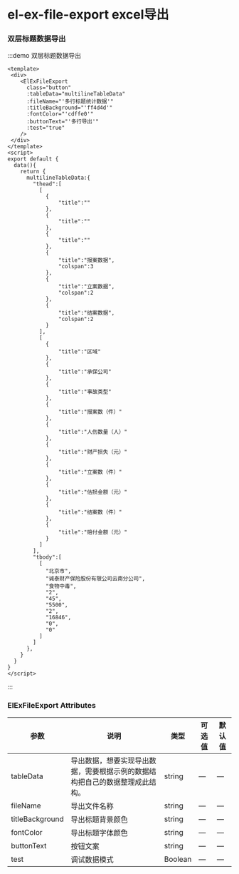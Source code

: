 # el-ex-file-export excel导出 

### 双层标题数据导出
:::demo 双层标题数据导出

```vue
<template>
 <div>
    <ElExFileExport
      class="button"
      :tableData="multilineTableData"
      :fileName="'多行标题统计数据'"
      :titleBackground="'ff4d4d'"
      :fontColor="'cdffe0'"
      :buttonText="'多行导出'"
      :test="true"
    />
 </div>
</template>
<script>
export default {
  data(){
    return {
      multilineTableData:{
        "thead":[
          [
            {
                "title":""
            },
            {
                "title":""
            },
            {
                "title":""
            },
            {
                "title":"报案数据",
                "colspan":3
            },
            {
                "title":"立案数据",
                "colspan":2
            },
            {
                "title":"结案数据",
                "colspan":2
            }
          ],
          [
            {
                "title":"区域"
            },
            {
                "title":"承保公司"
            },
            {
                "title":"事故类型"
            },
            {
                "title":"报案数（件）"
            },
            {
                "title":"人伤数量（人）"
            },
            {
                "title":"财产损失（元）"
            },
            {
                "title":"立案数（件）"
            },
            {
                "title":"估损金额（元）"
            },
            {
                "title":"结案数（件）"
            },
            {
                "title":"赔付金额（元）"
            }
          ]
        ],
        "tbody":[
          [
            "北京市",
            "诚泰财产保险股份有限公司云南分公司",
            "食物中毒",
            "2",
            "45",
            "5500",
            "2",
            "16846",
            "0",
            "0"
          ]
        ]
      },
    }
  }
}
</script>
```
:::


### ElExFileExport Attributes

| 参数      | 说明          | 类型      | 可选值                           | 默认值  |
|---------- |-------------- |---------- |--------------------------------  |-------- |
| tableData   | 导出数据，想要实现导出数据，需要根据示例的数据结构把自己的数据整理成此结构。 | string      |                    —    |  — |     —
| fileName   | 导出文件名称 | string      |                  —                |  — |
| titleBackground   | 导出标题背景颜色 | string      |                  —                |  — |
| fontColor   | 导出标题字体颜色 | string      |                  —                |  — |
| buttonText   | 按钮文案 | string      |                  —                |  — |
| test   | 调试数据模式 | Boolean      |                  —                |  — |